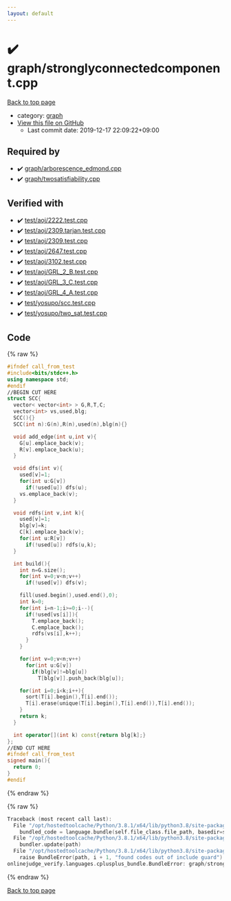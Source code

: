 ```yaml
---
layout: default
---
```


<!-- mathjax config similar to math.stackexchange -->
<script type="text/javascript" async
  src="https://cdnjs.cloudflare.com/ajax/libs/mathjax/2.7.5/MathJax.js?config=TeX-MML-AM_CHTML">
</script>
<script type="text/x-mathjax-config">
  MathJax.Hub.Config({
    TeX: { equationNumbers: { autoNumber: "AMS" }},
    tex2jax: {
      inlineMath: [ ['$','$'] ],
      processEscapes: true
    },
    "HTML-CSS": { matchFontHeight: false },
    displayAlign: "left",
    displayIndent: "2em"
  });
</script>

<script type="text/javascript" src="https://cdnjs.cloudflare.com/ajax/libs/jquery/3.4.1/jquery.min.js"></script>
<script src="https://cdn.jsdelivr.net/npm/jquery-balloon-js@1.1.2/jquery.balloon.min.js" integrity="sha256-ZEYs9VrgAeNuPvs15E39OsyOJaIkXEEt10fzxJ20+2I=" crossorigin="anonymous"></script>
<script type="text/javascript" src="../../assets/js/copy-button.js"></script>
<link rel="stylesheet" href="../../assets/css/copy-button.css" />


# :heavy_check_mark: graph/stronglyconnectedcomponent.cpp

<a href="../../index.html">Back to top page</a>

* category: <a href="../../index.html#f8b0b924ebd7046dbfa85a856e4682c8">graph</a>
* <a href="{{ site.github.repository_url }}/blob/master/graph/stronglyconnectedcomponent.cpp">View this file on GitHub</a>
    - Last commit date: 2019-12-17 22:09:22+09:00




## Required by

* :heavy_check_mark: <a href="arborescence_edmond.cpp.html">graph/arborescence_edmond.cpp</a>
* :heavy_check_mark: <a href="twosatisfiability.cpp.html">graph/twosatisfiability.cpp</a>


## Verified with

* :heavy_check_mark: <a href="../../verify/test/aoj/2222.test.cpp.html">test/aoj/2222.test.cpp</a>
* :heavy_check_mark: <a href="../../verify/test/aoj/2309.tarjan.test.cpp.html">test/aoj/2309.tarjan.test.cpp</a>
* :heavy_check_mark: <a href="../../verify/test/aoj/2309.test.cpp.html">test/aoj/2309.test.cpp</a>
* :heavy_check_mark: <a href="../../verify/test/aoj/2647.test.cpp.html">test/aoj/2647.test.cpp</a>
* :heavy_check_mark: <a href="../../verify/test/aoj/3102.test.cpp.html">test/aoj/3102.test.cpp</a>
* :heavy_check_mark: <a href="../../verify/test/aoj/GRL_2_B.test.cpp.html">test/aoj/GRL_2_B.test.cpp</a>
* :heavy_check_mark: <a href="../../verify/test/aoj/GRL_3_C.test.cpp.html">test/aoj/GRL_3_C.test.cpp</a>
* :heavy_check_mark: <a href="../../verify/test/aoj/GRL_4_A.test.cpp.html">test/aoj/GRL_4_A.test.cpp</a>
* :heavy_check_mark: <a href="../../verify/test/yosupo/scc.test.cpp.html">test/yosupo/scc.test.cpp</a>
* :heavy_check_mark: <a href="../../verify/test/yosupo/two_sat.test.cpp.html">test/yosupo/two_sat.test.cpp</a>


## Code

<a id="unbundled"></a>
{% raw %}
```cpp
#ifndef call_from_test
#include<bits/stdc++.h>
using namespace std;
#endif
//BEGIN CUT HERE
struct SCC{
  vector< vector<int> > G,R,T,C;
  vector<int> vs,used,blg;
  SCC(){}
  SCC(int n):G(n),R(n),used(n),blg(n){}

  void add_edge(int u,int v){
    G[u].emplace_back(v);
    R[v].emplace_back(u);
  }

  void dfs(int v){
    used[v]=1;
    for(int u:G[v])
      if(!used[u]) dfs(u);
    vs.emplace_back(v);
  }

  void rdfs(int v,int k){
    used[v]=1;
    blg[v]=k;
    C[k].emplace_back(v);
    for(int u:R[v])
      if(!used[u]) rdfs(u,k);
  }

  int build(){
    int n=G.size();
    for(int v=0;v<n;v++)
      if(!used[v]) dfs(v);

    fill(used.begin(),used.end(),0);
    int k=0;
    for(int i=n-1;i>=0;i--){
      if(!used[vs[i]]){
        T.emplace_back();
        C.emplace_back();
        rdfs(vs[i],k++);
      }
    }

    for(int v=0;v<n;v++)
      for(int u:G[v])
        if(blg[v]!=blg[u])
          T[blg[v]].push_back(blg[u]);

    for(int i=0;i<k;i++){
      sort(T[i].begin(),T[i].end());
      T[i].erase(unique(T[i].begin(),T[i].end()),T[i].end());
    }
    return k;
  }

  int operator[](int k) const{return blg[k];}
};
//END CUT HERE
#ifndef call_from_test
signed main(){
  return 0;
}
#endif

```
{% endraw %}

<a id="bundled"></a>
{% raw %}
```cpp
Traceback (most recent call last):
  File "/opt/hostedtoolcache/Python/3.8.1/x64/lib/python3.8/site-packages/onlinejudge_verify/docs.py", line 348, in write_contents
    bundled_code = language.bundle(self.file_class.file_path, basedir=self.cpp_source_path)
  File "/opt/hostedtoolcache/Python/3.8.1/x64/lib/python3.8/site-packages/onlinejudge_verify/languages/cplusplus.py", line 63, in bundle
    bundler.update(path)
  File "/opt/hostedtoolcache/Python/3.8.1/x64/lib/python3.8/site-packages/onlinejudge_verify/languages/cplusplus_bundle.py", line 151, in update
    raise BundleError(path, i + 1, "found codes out of include guard")
onlinejudge_verify.languages.cplusplus_bundle.BundleError: graph/stronglyconnectedcomponent.cpp: line 5: found codes out of include guard

```
{% endraw %}

<a href="../../index.html">Back to top page</a>

